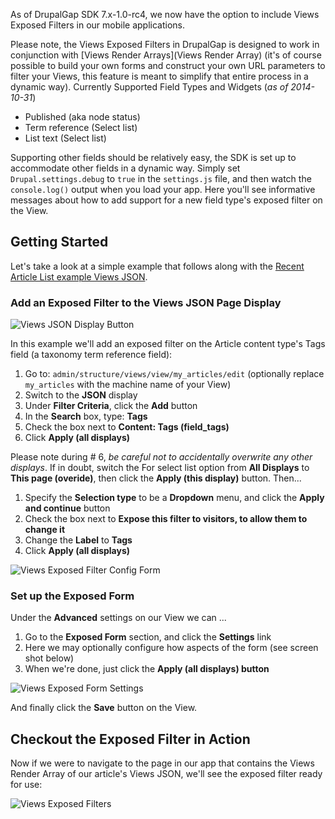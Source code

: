 As of DrupalGap SDK 7.x-1.0-rc4, we now have the option to include Views Exposed Filters in our mobile applications.

Please note, the Views Exposed Filters in DrupalGap is designed to work in conjunction with [Views Render Arrays](Views Render Array) (it's of course possible to build your own forms and construct your own URL parameters to filter your Views, this feature is meant to simplify that entire process in a dynamic way).
Currently Supported Field Types and Widgets (*as of 2014-10-31*)

- Published (aka node status)
- Term reference (Select list)
- List text (Select list)

Supporting other fields should be relatively easy, the SDK is set up to accommodate other fields in a dynamic way. Simply set `Drupal.settings.debug` to `true` in the `settings.js` file, and then watch the `console.log()` output when you load your app. Here you'll see informative messages about how to add support for a new field type's exposed filter on the View.

## Getting Started

Let's take a look at a simple example that follows along with the [Recent Article List example Views JSON](Creating_a_Views_JSON/Recent_Article_List).

### Add an Exposed Filter to the Views JSON Page Display

![Views JSON Display Button](http://drupalgap.com/sites/default/files/views-json-display-button.png)

In this example we'll add an exposed filter on the Article content type's Tags field (a taxonomy term reference field):

1. Go to: `admin/structure/views/view/my_articles/edit` (optionally replace `my_articles` with the machine name of your View)
2. Switch to the **JSON** display
3. Under **Filter Criteria**, click the **Add** button
4. In the **Search** box, type: **Tags**
5. Check the box next to **Content: Tags (field_tags)**
6. Click **Apply (all displays)**

Please note during # 6, *be careful not to accidentally overwrite any other displays*. If in doubt, switch the For select list option from **All Displays** to **This page (overide)**, then click the **Apply (this display)** button. Then...

1. Specify the **Selection type** to be a **Dropdown** menu, and click the **Apply and continue** button
2. Check the box next to **Expose this filter to visitors, to allow them to change it**
3. Change the **Label** to **Tags**
4. Click **Apply (all displays)**

![Views Exposed Filter Config Form](http://drupalgap.com/sites/default/files/views-exposed-filter-config-form.png)

### Set up the Exposed Form

Under the **Advanced** settings on our View we can ...

1. Go to the **Exposed Form** section, and click the **Settings** link
2. Here we may optionally configure how aspects of the form (see screen shot below)
3. When we're done, just click the **Apply (all displays) button**

![Views Exposed Form Settings](http://drupalgap.com/sites/default/files/exposed-form-settings.png)

And finally click the **Save** button on the View.

## Checkout the Exposed Filter in Action

Now if we were to navigate to the page in our app that contains the Views Render Array of our article's Views JSON, we'll see the exposed filter ready for use:

![Views Exposed Filters](http://drupalgap.com/sites/default/files/views-exposed-filters.png)